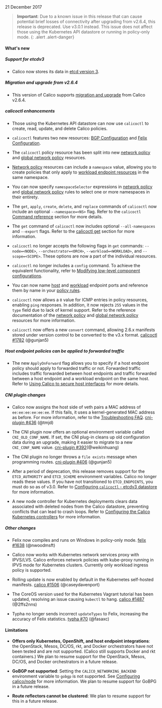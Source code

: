 21 December 2017

> **Important**: Due to a known issue in this release that can cause potential
> brief losses of connectivity after upgrading from v2.6.4, this release is
> deprecated. Use v3.0.1 instead. This issue does not affect those using the
> Kubernetes API datastore or running in policy-only mode.
{: .alert .alert-danger}

#### What's new

##### Support for etcdv3

- Calico now stores its data in [etcd version 3](https://coreos.com/blog/etcd3-a-new-etcd.html).

##### Migration and upgrade from v2.6.4

- This version of Calico supports [migration and upgrade](/v3.0/getting-started/kubernetes/upgrade/) from Calico v2.6.4.

##### calicoctl enhancements

- Those using the Kubernetes API datastore can now use `calicoctl` to
    create, read, update, and delete Calico policies.

- `calicoctl` features two new resources: [BGP Configuration](https://docs.projectcalico.org/v3.0/reference/calicoctl/resources/bgpconfig)
    and [Felix Configuration](https://docs.projectcalico.org/v3.0/reference/calicoctl/resources/felixconfig).

- The `calicoctl` policy resource has been split into new [network policy](https://docs.projectcalico.org/v3.0/reference/calicoctl/resources/networkpolicy)
    and [global network policy](https://docs.projectcalico.org/v3.0/reference/calicoctl/resources/globalnetworkpolicy) resources.

- [Network policy](https://docs.projectcalico.org/v3.0/reference/calicoctl/resources/networkpolicy)
    resources can include a `namespace` value, allowing you to create policies that
    only apply to [workload endpoint resources](https://docs.projectcalico.org/v3.0/reference/calicoctl/resources/workloadendpoint)
    in the same namespace.

- You can now specify `namespaceSelector` expressions in
    [network policy](https://docs.projectcalico.org/v3.0/reference/calicoctl/resources/networkpolicy)
    and [global network policy](https://docs.projectcalico.org/v3.0/reference/calicoctl/resources/globalnetworkpolicy) rules to select one or more namespaces in their entirety.

- The `get`, `apply`, `create`, `delete`, and `replace` commands of `calicoctl`
    now include an optional `--namespace=<NS>` flag. Refer to the `calicoctl`
    [Command reference](https://docs.projectcalico.org/v3.0/reference/calicoctl/commands/) section for more details.

- The `get` command of `calicoctl` now includes optional `--all-namespaces`
    and `--export` flags. Refer to the [calicoctl get](https://docs.projectcalico.org/v3.0/reference/calicoctl/commands/get)
    section for more information.

- `calicoctl` no longer accepts the following flags in `get` commands:
    `--node=<NODE>`, `--orchestrator=<ORCH>`, `--workload=<WORKLOAD>`, and
    `--scope=<SCOPE>`. These options are now a part of the individual resources.

- `calicoctl` no longer includes a `config` command. To achieve the equivalent
    functionality, refer to [Modifying low-level component configurations](https://docs.projectcalico.org/v3.0/reference/calicoctl/commands/#modifying-low-level-component-configurations).

- You can now name [host](https://docs.projectcalico.org/v3.0/reference/calicoctl/resources/hostendpoint#endpointport)
    and [workload](https://docs.projectcalico.org/v3.0/reference/calicoctl/resources/workloadendpoint#endpointport)
    endpoint ports and reference them by name in your [policy rules](https://docs.projectcalico.org/v3.0/reference/calicoctl/resources/networkpolicy#ports).

- `calicoctl` now allows a `0` value for ICMP entries in policy resources,
    enabling `ping` responses. In addition, it now rejects `255` values in the
    `type` field due to lack of kernel support. Refer to the reference documentation
    of the [network policy](https://docs.projectcalico.org/v3.0/reference/calicoctl/resources/networkpolicy#icmp)
    and [global network policy](https://docs.projectcalico.org/v3.0/reference/calicoctl/resources/globalnetworkpolicy#icmp)
    resources for more information.

- `calicoctl` now offers a new `convert` command, allowing 2.6.x manifests stored under
    version control to be converted to the v3.x format. [calicoctl #1782](https://github.com/projectcalico/calicoctl/pull/1782) (@gunjan5)

##### Host endpoint policies can be applied to forwarded traffic

- The new `ApplyOnForward` flag allows you to specify if a host endpoint policy should
    apply to forwarded traffic or not. Forwarded traffic includes traffic forwarded between
    host endpoints and traffic forwarded between a host endpoint and a workload endpoint on
    the same host. Refer to [Using Calico to secure host interfaces](https://docs.projectcalico.org/v3.0/getting-started/bare-metal/bare-metal)
    for more details.

##### CNI plugin changes

- Calico now assigns the host side of veth pairs a MAC address of `ee:ee:ee:ee:ee:ee`.
    If this fails, it uses a kernel-generated MAC address as before. For more information,
    refer to the [Troubleshooting FAQ](https://docs.projectcalico.org/v2.6/usage/troubleshooting/). [cni-plugin #436](https://github.com/projectcalico/cni-plugin/pull/436) (@tmjd)

- The CNI plugin now offers an optional environment variable called `CNI_OLD_CONF_NAME`.
    If set, the CNI plug-in cleans up old configuration data during an upgrade, making it
    easier to migrate to a new `CNI_CONF_NAME` value. [cni-plugin #392](https://github.com/projectcalico/cni-plugin/pull/392)(@weikinhuang)

- The CNI plugin no longer throws a `file exists` message when programming routes.
    [cni-plugin #406](https://github.com/projectcalico/cni-plugin/pull/406) (@gunjan5)

- After a period of deprecation, this release removes support for the `ETCD_AUTHORITY`
    and `ETCD_SCHEME` environment variables. Calico no longer reads these values. If you have
    not transitioned to `ETCD_ENDPOINTS`, you must do so as of v3.0. Refer to
    [Configuring `calicoctl` - etcdv3 datastore](https://docs.projectcalico.org/v3.0/reference/calicoctl/setup/etcdv3) for more information.

- A new node controller for Kubernetes deployments clears data associated with deleted
    nodes from the Calico datastore, preventing conflicts that can lead to crash loops. Refer
    to [Configuring the Calico Kubernetes controllers](https://docs.projectcalico.org/v3.0/reference/kube-controllers/configuration) for more information.

##### Other changes

- Felix now compiles and runs on Windows in policy-only mode. [felix #1638](https://github.com/projectcalico/felix/pull/1638) (@nwoodmsft)

- Calico now works with Kubernetes network services proxy with IPVS/LVS. Calico enforces
    network policies with kube-proxy running in IPVS mode for Kubernetes clusters. Currently
    only workload ingress policy is supported.

- Rolling update is now enabled by default in the Kubernetes self-hosted manifests.
    [calico #1506](https://github.com/projectcalico/calico/pull/1506) (@caseydavenport)

- The CoreOS version used for the Kubernetes Vagrant tutorial has been updated, resolving
    an issue causing `kubectl` to hang. [calico #1487](https://github.com/projectcalico/calico/pull/1487) (@2ffs2nns)

- Typha no longer sends incorrect `updateTypes` to Felix, increasing the accuracy of
    Felix statistics. [typha #70](https://github.com/projectcalico/typha/pull/70) (@fasaxc)

#### Limitations

- **Offers only Kubernetes, OpenShift, and host endpoint integrations**: the
    OpenStack, Mesos, DC/OS, rkt, and Docker orchestrators have not been tested
    and are not supported. (Calico still supports Docker and rkt containers.)
    We plan to resume support for the OpenStack, Mesos, DC/OS, and Docker
    orchestrators in a future release.

- **GoBGP not supported**: Setting the `CALICO_NETWORKING_BACKEND` environment
    variable to `gobgp` is not supported. See [Configuring calico/node](https://docs.projectcalico.org/v3.0/reference/node/configuration)
    for more information. We plan to resume support for GoBPG in a future release.

- **Route reflectors cannot be clustered**: We plan to resume support for
    this in a future release.
